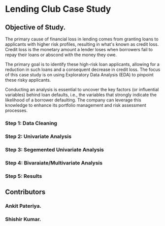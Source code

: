 # Lending Club Case Study
## Objective of Study.
The primary cause of financial loss in lending comes from granting loans to applicants with higher risk profiles, resulting in what's known as credit loss. Credit loss is the monetary amount a lender loses when borrowers fail to repay their loans or abscond with the money they owe.

The primary goal is to identify these high-risk loan applicants, allowing for a reduction in such loans and a consequent decrease in credit loss. The focus of this case study is on using Exploratory Data Analysis (EDA) to pinpoint these risky applicants.

Conducting an analysis is essential to uncover the key factors (or influential variables) behind loan defaults, i.e., the variables that strongly indicate the likelihood of a borrower defaulting. The company can leverage this knowledge to enhance its portfolio management and risk assessment processes.

### Step 1: Data Cleaning 
### Step 2: Univariate Analysis
### Step 3: Segemented Univariate Analysis
### Step 4: Bivaraiate/Multivariate Analysis
### Step 5: Results

## Contributors
### Ankit Pateriya.
### Shishir Kumar.
